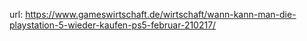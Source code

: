 url:
https://www.gameswirtschaft.de/wirtschaft/wann-kann-man-die-playstation-5-wieder-kaufen-ps5-februar-210217/
